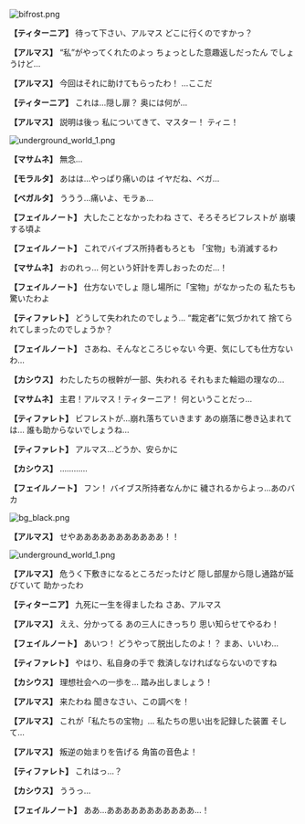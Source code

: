 
![bifrost.png](../images/backgrounds/bifrost.png)

**【ティターニア】**
待って下さい、アルマス
どこに行くのですかっ？

**【アルマス】**
“私”がやってくれたのよっ
ちょっとした意趣返しだったん
でしょうけど…

**【アルマス】**
今回はそれに助けてもらったわ！
…ここだ

**【ティターニア】**
これは…隠し扉？
奥には何が…

**【アルマス】**
説明は後っ
私についてきて、マスター！
ティニ！

![underground_world_1.png](../images/backgrounds/underground_world_1.png)

**【マサムネ】**
無念…

**【モラルタ】**
あはは…やっぱり痛いのは
イヤだね、ベガ…

**【ベガルタ】**
ううう…痛いよ、モラぁ…

**【フェイルノート】**
大したことなかったわね
さて、そろそろビフレストが
崩壊する頃よ

**【フェイルノート】**
これでバイブス所持者もろとも
「宝物」も消滅するわ

**【マサムネ】**
おのれっ…
何という奸計を弄しおったのだ…！

**【フェイルノート】**
仕方ないでしょ
隠し場所に「宝物」がなかったの
私たちも驚いたわよ

**【ティファレト】**
どうして失われたのでしょう…
“裁定者”に気づかれて
捨てられてしまったのでしょうか？

**【フェイルノート】**
さあね、そんなところじゃない
今更、気にしても仕方ないわ…

**【カシウス】**
わたしたちの根幹が一部、失われる
それもまた輪廻の理なの…

**【マサムネ】**
主君！アルマス！ティターニア！
何ということだっ…

**【ティファレト】**
ビフレストが…崩れ落ちていきます
あの崩落に巻き込まれては…
誰も助からないでしょうね…

**【ティファレト】**
アルマス…どうか、安らかに

**【カシウス】**
…………

**【フェイルノート】**
フン！
バイブス所持者なんかに
穢されるからよっ…あのバカ

![bg_black.png](../images/backgrounds/bg_black.png)

**【アルマス】**
せやあああああああああああ！！

![underground_world_1.png](../images/backgrounds/underground_world_1.png)

**【アルマス】**
危うく下敷きになるところだったけど
隠し部屋から隠し通路が延びていて
助かったわ

**【ティターニア】**
九死に一生を得ましたね
さあ、アルマス

**【アルマス】**
ええ、分かってる
あの三人にきっちり
思い知らせてやるわ！

**【フェイルノート】**
あいつ！
どうやって脱出したのよ！？
まあ、いいわ…

**【ティファレト】**
やはり、私自身の手で
救済しなければならないのですね

**【カシウス】**
理想社会への一歩を…
踏み出しましょう！

**【アルマス】**
来たわね
聞きなさい、この調べを！

**【アルマス】**
これが「私たちの宝物」…
私たちの思い出を記録した装置
そして…

**【アルマス】**
叛逆の始まりを告げる
角笛の音色よ！

**【ティファレト】**
これはっ…？

**【カシウス】**
ううっ…

**【フェイルノート】**
ああ…あああああああああああ…！